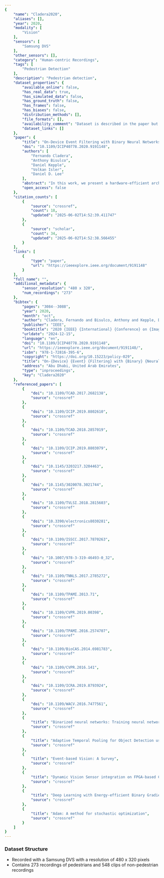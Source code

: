 ```yaml
---
{
    "name": "Cladera2020",
    "aliases": [],
    "year": 2020,
    "modality": [
        "Vision"
    ],
    "sensors": [
        "Samsung DVS"
    ],
    "other_sensors": [],
    "category": "Human-centric Recordings",
    "tags": [
        "Pedestrian Detection"
    ],
    "description": "Pedestrian detection",
    "dataset_properties": {
        "available_online": false,
        "has_real_data": true,
        "has_simulated_data": false,
        "has_ground_truth": false,
        "has_frames": false,
        "has_biases": false,
        "distribution_methods": [],
        "file_formats": [],
        "availability_comment": "Dataset is described in the paper but there is no mention of availability",
        "dataset_links": []
    },
    "paper": {
        "title": "On-Device Event Filtering with Binary Neural Networks for Pedestrian Detection Using Neuromorphic Vision Sensors",
        "doi": "10.1109/ICIP40778.2020.9191148",
        "authors": [
            "Fernando Cladera",
            "Anthony Bisulco",
            "Daniel Kepple",
            "Volkan Isler",
            "Daniel D. Lee"
        ],
        "abstract": "In this work, we present a hardware-efficient architecture for pedestrian detection with neuromorphic Dynamic Vision Sensors (DVSs), asynchronous camera sensors that report discrete changes in light intensity. These imaging sensors have many advantages compared to traditional frame-based cameras, such as increased dynamic range, lower bandwidth requirements, and higher sampling frequency with lower power consumption. Our architecture is composed of two main components: an event filtering stage to denoise the input image stream followed by a low-complexity neural network. For the first stage, we use a novel point-process filter (PPF) with an adaptive temporal windowing scheme that enhances classification accuracy. The second stage implements a hardware-efficient Binary Neural Network (BNN) for classification. To demonstrate the reduction in complexity achieved by our architecture, we showcase a Field-Programmable Gate Array (FPGA) implementation of the entire system which obtains a 86& reduction in latency compared to current neural network floating-point architectures.",
        "open_access": false
    },
    "citation_counts": [
        {
            "source": "crossref",
            "count": 18,
            "updated": "2025-06-02T14:52:39.411747"
        },
        {
            "source": "scholar",
            "count": 34,
            "updated": "2025-06-02T14:52:38.566455"
        }
    ],
    "links": [
        {
            "type": "paper",
            "url": "https://ieeexplore.ieee.org/document/9191148"
        }
    ],
    "full_name": "",
    "additional_metadata": {
        "sensor_resolution": "480 x 320",
        "num_recordings": "273"
    },
    "bibtex": {
        "pages": "3084--3088",
        "year": 2020,
        "month": "oct",
        "author": "Cladera, Fernando and Bisulco, Anthony and Kepple, Daniel and Isler, Volkan and Lee, Daniel D.",
        "publisher": "IEEE",
        "booktitle": "2020 {IEEE} {International} {Conference} on {Image} {Processing} ({ICIP})",
        "urldate": "2024-12-15",
        "language": "en",
        "doi": "10.1109/ICIP40778.2020.9191148",
        "url": "https://ieeexplore.ieee.org/document/9191148/",
        "isbn": "978-1-72816-395-6",
        "copyright": "https://doi.org/10.15223/policy-029",
        "title": "On-{Device} {Event} {Filtering} with {Binary} {Neural} {Networks} for {Pedestrian} {Detection} {Using} {Neuromorphic} {Vision} {Sensors}",
        "address": "Abu Dhabi, United Arab Emirates",
        "type": "inproceedings",
        "key": "Cladera2020"
    },
    "referenced_papers": [
        {
            "doi": "10.1109/TCAD.2017.2682138",
            "source": "crossref"
        },
        {
            "doi": "10.1109/ICIP.2019.8802610",
            "source": "crossref"
        },
        {
            "doi": "10.1109/TCAD.2018.2857019",
            "source": "crossref"
        },
        {
            "doi": "10.1109/ICIP.2019.8803079",
            "source": "crossref"
        },
        {
            "doi": "10.1145/3203217.3204463",
            "source": "crossref"
        },
        {
            "doi": "10.1145/3020078.3021744",
            "source": "crossref"
        },
        {
            "doi": "10.1109/TVLSI.2018.2815603",
            "source": "crossref"
        },
        {
            "doi": "10.3390/electronics8030281",
            "source": "crossref"
        },
        {
            "doi": "10.1109/ISSCC.2017.7870263",
            "source": "crossref"
        },
        {
            "doi": "10.1007/978-3-319-46493-0_32",
            "source": "crossref"
        },
        {
            "doi": "10.1109/TNNLS.2017.2785272",
            "source": "crossref"
        },
        {
            "doi": "10.1109/TPAMI.2013.71",
            "source": "crossref"
        },
        {
            "doi": "10.1109/CVPR.2019.00398",
            "source": "crossref"
        },
        {
            "doi": "10.1109/TPAMI.2016.2574707",
            "source": "crossref"
        },
        {
            "doi": "10.1109/BioCAS.2014.6981783",
            "source": "crossref"
        },
        {
            "doi": "10.1109/CVPR.2016.141",
            "source": "crossref"
        },
        {
            "doi": "10.1109/ICRA.2019.8793924",
            "source": "crossref"
        },
        {
            "doi": "10.1109/WACV.2016.7477561",
            "source": "crossref"
        },
        {
            "title": "Binarized neural networks: Training neural networks with weights and activations constrained to +1 or -1",
            "source": "crossref"
        },
        {
            "title": "Adaptive Temporal Pooling for Object Detection using Dynamic Vision Sensor",
            "source": "crossref"
        },
        {
            "title": "Event-based Vision: A Survey",
            "source": "crossref"
        },
        {
            "title": "Dynamic Vision Sensor integration on FPGA-based CNN accelerators for high-speed visual classification",
            "source": "crossref"
        },
        {
            "title": "Deep Learning with Energy-efficient Binary Gradient Cameras",
            "source": "crossref"
        },
        {
            "title": "Adam: A method for stochastic optimization",
            "source": "crossref"
        }
    ]
}
---
```


### Dataset Structure

- Recorded with a Samsung DVS with a resolution of 480 x 320 pixels
- Contains 273 recordings of pedestrians and 548 clips of non-pedestrian recordings
